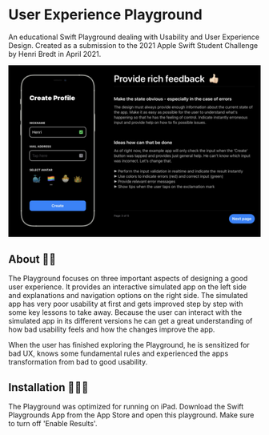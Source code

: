 # User Experience Playground
An educational Swift Playground dealing with Usability and User Experience Design. Created as a submission to the 2021 Apple Swift Student Challenge by Henri Bredt in April 2021.

![](Ressources/demo1.jpg)

## About ✌🏻
The Playground focuses on three important aspects of designing a good user experience. It provides an interactive simulated app on the left side and explanations and navigation options on the right side. The simulated app has very poor usability at first and gets improved step by step with some key lessons to take away. Because the user can interact with the simulated app in its different versions he can get a great understanding of how bad usability feels and how the changes improve the app. 

When the user has finished exploring the Playground, he is sensitized for bad UX, knows some fundamental rules and experienced the apps transformation from bad to good usability.

## Installation 👨🏼‍💻
The Playground was optimized for running on iPad. Download the Swift Playgrounds App from the App Store and open this playground. Make sure to turn off 'Enable Results'.

